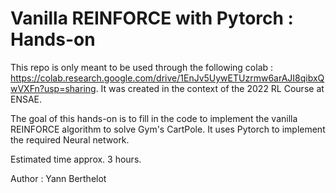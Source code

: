 # Vanilla REINFORCE with Pytorch : Hands-on

This repo is only meant to be used through the following colab : https://colab.research.google.com/drive/1EnJv5UywETUzrmw6arAJI8qibxQwVXFn?usp=sharing.
It was created in the context of the 2022 RL Course at ENSAE.

The goal of this hands-on is to fill in the code to implement the vanilla REINFORCE algorithm to solve Gym's CartPole. It uses Pytorch to implement the required Neural network.

Estimated time approx. 3 hours.

Author : Yann Berthelot
